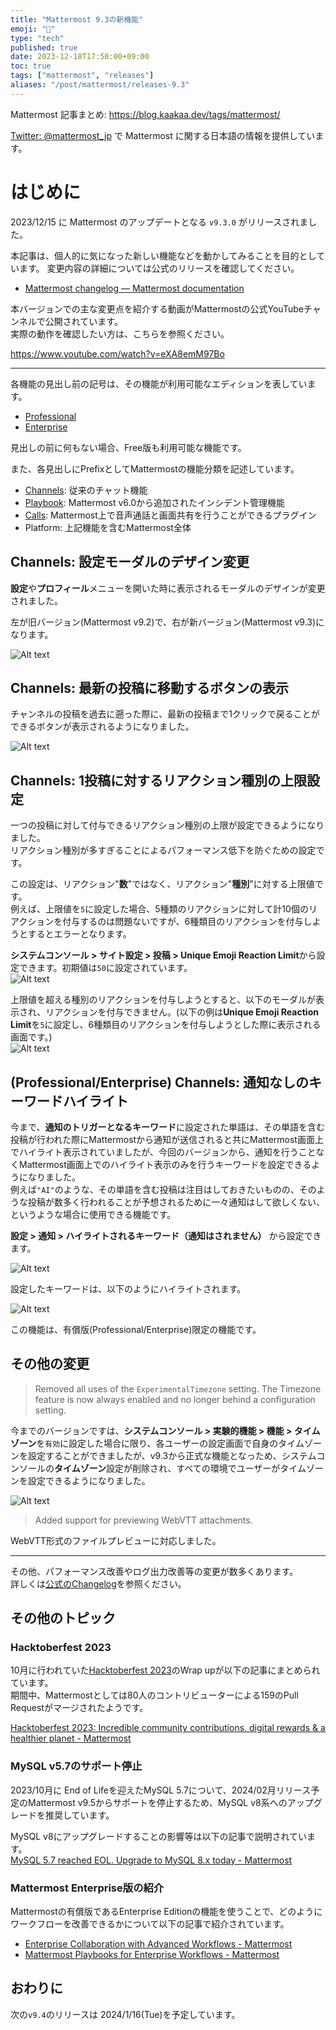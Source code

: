 ```yaml
---
title: "Mattermost 9.3の新機能"
emoji: "🎉"
type: "tech"
published: true
date: 2023-12-18T17:50:00+09:00
toc: true
tags: ["mattermost", "releases"]
aliases: "/post/mattermost/releases-9.3"
---
```


Mattermost 記事まとめ: https://blog.kaakaa.dev/tags/mattermost/

[Twitter: @mattermost_jp](https://twitter.com/mattermost_jp) で Mattermost に関する日本語の情報を提供しています。

# はじめに

2023/12/15 に Mattermost のアップデートとなる `v9.3.0` がリリースされました。  

本記事は、個人的に気になった新しい機能などを動かしてみることを目的としています。
変更内容の詳細については公式のリリースを確認してください。

- [Mattermost changelog — Mattermost documentation](https://docs.mattermost.com/deploy/mattermost-changelog.html#release-v9-3-feature-release)

本バージョンでの主な変更点を紹介する動画がMattermostの公式YouTubeチャンネルで公開されています。  
実際の動作を確認したい方は、こちらを参照ください。

https://www.youtube.com/watch?v=eXA8emM97Bo

---

各機能の見出し前の記号は、その機能が利用可能なエディションを表しています。

- [Professional](https://mattermost.com/pricing/)
- [Enterprise](https://mattermost.com/pricing/)

見出しの前に何もない場合、Free版も利用可能な機能です。

また、各見出しにPrefixとしてMattermostの機能分類を記述しています。

- [Channels](https://docs.mattermost.com/guides/channels.html): 従来のチャット機能
- [Playbook](https://docs.mattermost.com/guides/playbooks.html): Mattermost v6.0から追加されたインシデント管理機能
- [Calls](https://docs.mattermost.com/channels/make-calls.html): Mattermost上で音声通話と画面共有を行うことができるプラグイン
- Platform: 上記機能を含むMattermost全体


## Channels: 設定モーダルのデザイン変更

**設定**や**プロフィール**メニューを開いた時に表示されるモーダルのデザインが変更されました。

左が旧バージョン(Mattermost v9.2)で、右が新バージョン(Mattermost v9.3)になります。  

![Alt text](https://blog.kaakaa.dev/images/posts/mattermost/releases-9.3/channels-modal-design.png)

## Channels: 最新の投稿に移動するボタンの表示

チャンネルの投稿を過去に遡った際に、最新の投稿まで1クリックで戻ることができるボタンが表示されるようになりました。  

![Alt text](https://blog.kaakaa.dev/images/posts/mattermost/releases-9.3/channels-jump-to-recent.png)

## Channels: 1投稿に対するリアクション種別の上限設定

一つの投稿に対して付与できるリアクション種別の上限が設定できるようになりました。  
リアクション種別が多すぎることによるパフォーマンス低下を防ぐための設定です。

この設定は、リアクション"**数**"ではなく、リアクション"**種別**"に対する上限値です。  
例えば、上限値を`5`に設定した場合、5種類のリアクションに対して計10個のリアクションを付与するのは問題ないですが、6種類目のリアクションを付与しようとするとエラーとなります。

**システムコンソール > サイト設定 > 投稿 > Unique Emoji Reaction Limit**から設定できます。初期値は`50`に設定されています。  
![Alt text](https://blog.kaakaa.dev/images/posts/mattermost/releases-9.3/channels-unique-emoji-settings.png)

上限値を超える種別のリアクションを付与しようとすると、以下のモーダルが表示され、リアクションを付与できません。(以下の例は**Unique Emoji Reaction Limit**を`5`に設定し、6種類目のリアクションを付与しようとした際に表示される画面です。)  
![Alt text](https://blog.kaakaa.dev/images/posts/mattermost/releases-9.3/channels-unique-emoji-error.png)

## (Professional/Enterprise) Channels: 通知なしのキーワードハイライト

今まで、**通知のトリガーとなるキーワード**に設定された単語は、その単語を含む投稿が行われた際にMattermostから通知が送信されると共にMattermost画面上でハイライト表示されていましたが、今回のバージョンから、通知を行うことなくMattermost画面上でのハイライト表示のみを行うキーワードを設定できるようになりました。  
例えば`"AI"`のような、その単語を含む投稿は注目はしておきたいものの、そのような投稿が数多く行われることが予想されるために一々通知はして欲しくない、というような場合に使用できる機能です。

**設定 > 通知 > ハイライトされるキーワード（通知はされません）** から設定できます。  

![Alt text](https://blog.kaakaa.dev/images/posts/mattermost/releases-9.3/channels-keyword-highlight-settings.png)

設定したキーワードは、以下のようにハイライトされます。  

![Alt text](https://blog.kaakaa.dev/images/posts/mattermost/releases-9.3/channels-keyword-highlight.png)

この機能は、有償版(Professional/Enterprise)限定の機能です。


## その他の変更

> Removed all uses of the `ExperimentalTimezone` setting. The Timezone feature is now always enabled and no longer behind a configuration setting.

今までのバージョンですは、**システムコンソール > 実験的機能 > 機能 > タイムゾーン**を`有効`に設定した場合に限り、各ユーザーの設定画面で自身のタイムゾーンを設定することができましたが、v9.3から正式な機能となっため、システムコンソールの**タイムゾーン**設定が削除され、すべての環境でユーザーがタイムゾーンを設定できるようになりました。

![Alt text](https://blog.kaakaa.dev/images/posts/mattermost/releases-9.3/channels-timezone.png)

> Added support for previewing WebVTT attachments.

WebVTT形式のファイルプレビューに対応しました。

---

その他、パフォーマンス改善やログ出力改善等の変更が数多くあります。  
詳しくは[公式のChangelog](https://docs.mattermost.com/deploy/mattermost-changelog.html#release-v9-3-feature-release)を参照ください。

## その他のトピック

### Hacktoberfest 2023 

10月に行われていた[Hacktoberfest 2023](https://hacktoberfest.com/)のWrap upが以下の記事にまとめられています。  
期間中、Mattermostとしては80人のコントリビューターによる159のPull Requestがマージされたようです。

[Hacktoberfest 2023: Incredible community contributions, digital rewards & a healthier planet \- Mattermost](https://mattermost.com/blog/hacktoberfest-2023-incredible-community-contributions-digital-rewards-a-healthier-planet/)

### MySQL v5.7のサポート停止

2023/10月に End of Lifeを迎えたMySQL 5.7について、2024/02月リリース予定のMattermost v9.5からサポートを停止するため、MySQL v8系へのアップグレードを推奨しています。

MySQL v8にアップグレードすることの影響等は以下の記事で説明されています。  
[MySQL 5\.7 reached EOL\. Upgrade to MySQL 8\.x today \- Mattermost](https://mattermost.com/blog/mysql-5-7-reached-eol-upgrade-to-mysql-8-x-today/)

### Mattermost Enterprise版の紹介

Mattermostの有償版であるEnterprise Editionの機能を使うことで、どのようにワークフローを改善できるかについて以下の記事で紹介されています。  

* [Enterprise Collaboration with Advanced Workflows \- Mattermost](https://mattermost.com/blog/enterprise-collaboration-with-advanced-workflows/)
* [Mattermost Playbooks for Enterprise Workflows \- Mattermost](https://mattermost.com/blog/mattermost-playbooks-for-enterprise-workflows/)



## おわりに
次の`v9.4`のリリースは 2024/1/16(Tue)を予定しています。  
